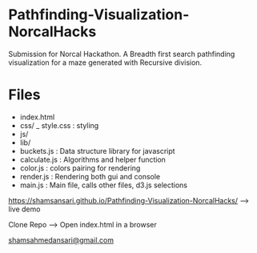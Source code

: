 # Pathfinding-Visualization-NorcalHacks
Submission for Norcal Hackathon. A Breadth first search pathfinding visualization for a maze generated with Recursive division. 


# Files
- index.html
- css/
  _ style.css : styling
- js/
 - lib/
  - buckets.js : Data structure library for javascript
 - calculate.js : Algorithms and helper function
 - color.js : colors pairing for rendering
 - render.js : Rendering both gui and console
 - main.js : Main file, calls other files, d3.js selections
 


https://shamsansari.github.io/Pathfinding-Visualization-NorcalHacks/ --> live demo

Clone Repo
--> Open index.html in a browser

shamsahmedansari@gmail.com
